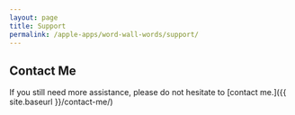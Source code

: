 ```yaml
---
layout: page
title: Support
permalink: /apple-apps/word-wall-words/support/
---
```


## Contact Me

If you still need more assistance, please do not hesitate to [contact me.]({{ site.baseurl }}/contact-me/)
